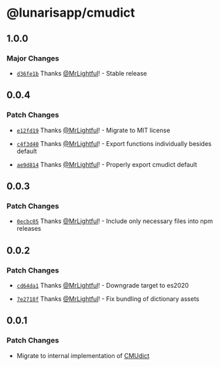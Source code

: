# @lunarisapp/cmudict

## 1.0.0

### Major Changes

- [`d36fe1b`](https://github.com/LunarisApp/text-tools/commit/d36fe1b4dd9b76723bcfe80b05df240d1ef795b7) Thanks [@MrLightful](https://github.com/MrLightful)! - Stable release

## 0.0.4

### Patch Changes

- [`e12fd19`](https://github.com/LunarisApp/text-tools/commit/e12fd19b13dc45c61a684a001eede2b255a1aa56) Thanks [@MrLightful](https://github.com/MrLightful)! - Migrate to MIT license

- [`c4f3d40`](https://github.com/LunarisApp/text-tools/commit/c4f3d400629995869115d6663fcb1513701df1f0) Thanks [@MrLightful](https://github.com/MrLightful)! - Export functions individually besides default

- [`ae9d814`](https://github.com/LunarisApp/text-tools/commit/ae9d81453b4da7b561256536f3ad09ac5d63edcd) Thanks [@MrLightful](https://github.com/MrLightful)! - Properly export cmudict default

## 0.0.3

### Patch Changes

- [`0ecbc05`](https://github.com/LunarisApp/text-tools/commit/0ecbc050cb67f9e841a584ec6aae4c20d4bfaa52) Thanks [@MrLightful](https://github.com/MrLightful)! - Include only necessary files into npm releases

## 0.0.2

### Patch Changes

- [`cd64da1`](https://github.com/LunarisApp/text-tools/commit/cd64da18993b790ea543286eafcc870bcf7aa4a3) Thanks [@MrLightful](https://github.com/MrLightful)! - Downgrade target to es2020

- [`7e2718f`](https://github.com/LunarisApp/text-tools/commit/7e2718fd9959b66e1fc0912e15b1ad340fde7be3) Thanks [@MrLightful](https://github.com/MrLightful)! - Fix bundling of dictionary assets

## 0.0.1

### Patch Changes

- Migrate to internal implementation of [CMUdict](https://github.com/cmusphinx/cmudict)

